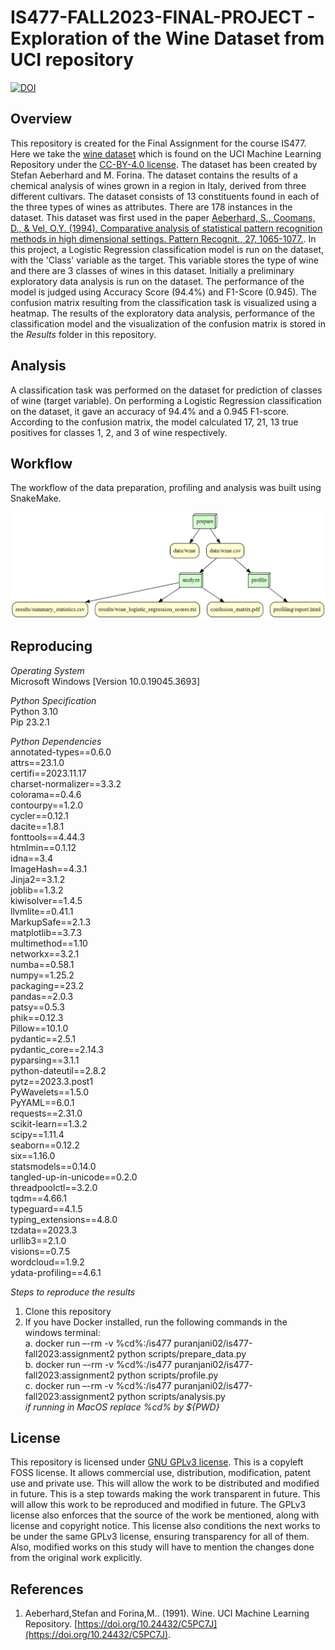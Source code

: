 # IS477-FALL2023-FINAL-PROJECT - Exploration of the Wine Dataset from UCI repository
[![DOI](https://zenodo.org/badge/720842002.svg)](https://zenodo.org/doi/10.5281/zenodo.10157958)

## Overview 
This repository is created for the Final Assignment for the course IS477. Here we take the [wine dataset](https://archive.ics.uci.edu/dataset/109/wine) which is found on the UCI Machine Learning Repository under the [CC-BY-4.0 license](https://creativecommons.org/licenses/by/4.0/legalcode). The dataset has been created by Stefan Aeberhard and M. Forina. The dataset contains the results of a chemical analysis of wines grown in a region in Italy, derived from three different cultivars. The dataset consists of 13 constituents found in each of the three types of wines as attributes. There are 178 instances in the dataset. This dataset was first used in the paper [Aeberhard, S., Coomans, D., & Vel, O.Y. (1994). Comparative analysis of statistical pattern recognition methods in high dimensional settings. Pattern Recognit., 27, 1065-1077.](https://www.semanticscholar.org/paper/Comparative-analysis-of-statistical-pattern-methods-Aeberhard-Coomans/83dc3e4030d7b9fbdbb4bde03ce12ab70ca10528). In this project, a Logistic Regression classification model is run on the dataset, with the 'Class' variable as the target. This variable stores the type of wine and there are 3 classes of wines in this dataset. Initially a preliminary exploratory data analysis is run on the dataset. The performance of the model is judged using Accuracy Score (94.4%) and F1-Score (0.945). The confusion matrix resulting from the classification task is visualized using a heatmap. The results of the exploratory data analysis, performance of the classification model and the visualization of the confusion matrix is stored in the _Results_ folder in this repository.     

## Analysis
A classification task was performed on the dataset for prediction of classes of wine (target variable). On performing a Logistic Regression classification on the dataset, it gave an accuracy of 94.4% and a 0.945 F1-score. According to the confusion matrix, the model calculated 17, 21, 13 true positives for classes 1, 2, and 3 of wine respectively. 

## Workflow 
The workflow of the data preparation, profiling and analysis was built using SnakeMake. 

![](graph.png)

## Reproducing
_Operating System_  </br>
Microsoft Windows [Version 10.0.19045.3693]</br>

_Python Specification_ </br> 
Python 3.10 </br> 
Pip 23.2.1</br>

_Python Dependencies_ </br> 
annotated-types==0.6.0 </br>
attrs==23.1.0 </br>
certifi==2023.11.17 </br>
charset-normalizer==3.3.2 </br>
colorama==0.4.6 </br>
contourpy==1.2.0 </br>
cycler==0.12.1 </br>
dacite==1.8.1 </br>
fonttools==4.44.3 </br>
htmlmin==0.1.12 </br>
idna==3.4 </br>
ImageHash==4.3.1 </br>
Jinja2==3.1.2 </br>
joblib==1.3.2 </br>
kiwisolver==1.4.5 </br>
llvmlite==0.41.1 </br>
MarkupSafe==2.1.3 </br>
matplotlib==3.7.3 </br>
multimethod==1.10 </br>
networkx==3.2.1 </br>
numba==0.58.1 </br>
numpy==1.25.2 </br>
packaging==23.2 </br>
pandas==2.0.3 </br>
patsy==0.5.3 </br>
phik==0.12.3 </br>
Pillow==10.1.0 </br>
pydantic==2.5.1 </br>
pydantic_core==2.14.3 </br>
pyparsing==3.1.1 </br>
python-dateutil==2.8.2 </br>
pytz==2023.3.post1 </br>
PyWavelets==1.5.0 </br>
PyYAML==6.0.1 </br>
requests==2.31.0 </br>
scikit-learn==1.3.2 </br>
scipy==1.11.4 </br>
seaborn==0.12.2 </br>
six==1.16.0 </br>
statsmodels==0.14.0 </br>
tangled-up-in-unicode==0.2.0 </br>
threadpoolctl==3.2.0 </br>
tqdm==4.66.1 </br>
typeguard==4.1.5 </br>
typing_extensions==4.8.0 </br>
tzdata==2023.3 </br>
urllib3==2.1.0 </br>
visions==0.7.5 </br>
wordcloud==1.9.2 </br>
ydata-profiling==4.6.1 </br>

_Steps to reproduce the results_
1. Clone this repository  </br>
2. If you have Docker installed, run the following commands in the windows terminal: </br>
   a. docker run –-rm -v %cd%:/is477 puranjani02/is477-fall2023:assignment2 python scripts/prepare_data.py </br>
   b. docker run –-rm -v %cd%:/is477 puranjani02/is477-fall2023:assignment2 python scripts/profile.py </br>
   c. docker run –-rm -v %cd%:/is477 puranjani02/is477-fall2023:assignment2 python scripts/analysis.py </br>
    _if running in MacOS replace %cd% by ${PWD}_ </br>
    
## License
This repository is licensed under [GNU GPLv3 license](https://www.gnu.org/licenses/gpl-3.0.en.html). This is a copyleft FOSS license. It allows commercial use, distribution, modification, patent use and private use. This will allow the work to be distributed and modified in future. This is a step towards making the work transparent in future. This will allow this work to be reproduced and modified in future. The GPLv3 license also enforces that the source of the work be mentioned, along with license and copyright notice. This license also conditions the next works to be under the same GPLv3 license, ensuring transparency for all of them. Also, modified works on this study will have to mention the changes done from the original work explicitly. 

## References
1. Aeberhard,Stefan and Forina,M.. (1991). Wine. UCI Machine Learning Repository. [https://doi.org/10.24432/C5PC7J](https://doi.org/10.24432/C5PC7J).






